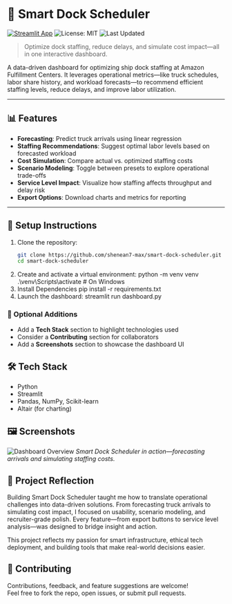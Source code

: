 # 🚢 Smart Dock Scheduler
[![Streamlit App](https://img.shields.io/badge/Live%20Demo-Streamlit-blue?logo=streamlit)](https://smart-dock-scheduler-5flpfuzsx7smkteaixb5dw.streamlit.app/)
![License: MIT](https://img.shields.io/badge/License-MIT-yellow.svg)
![Last Updated](https://img.shields.io/github/last-commit/shenean7-max/smart-dock-scheduler)

> Optimize dock staffing, reduce delays, and simulate cost impact—all in one interactive dashboard.

A data-driven dashboard for optimizing ship dock staffing at Amazon Fulfillment Centers. It leverages operational metrics—like truck schedules, labor share history, and workload forecasts—to recommend efficient staffing levels, reduce delays, and improve labor utilization.

---

## 📊 Features

- **Forecasting**: Predict truck arrivals using linear regression
- **Staffing Recommendations**: Suggest optimal labor levels based on forecasted workload
- **Cost Simulation**: Compare actual vs. optimized staffing costs
- **Scenario Modeling**: Toggle between presets to explore operational trade-offs
- **Service Level Impact**: Visualize how staffing affects throughput and delay risk
- **Export Options**: Download charts and metrics for reporting

---

## 🚀 Setup Instructions

1. Clone the repository:
   ```bash
   git clone https://github.com/shenean7-max/smart-dock-scheduler.git
   cd smart-dock-scheduler
2. Create and activate a virtual environment:
   python -m venv venv
   .\venv\Scripts\activate  # On Windows
3. Install Dependencies
   pip install -r requirements.txt
4. Launch the dashboard:
   streamlit run dashboard.py

### 🧠 Optional Additions

- Add a **Tech Stack** section to highlight technologies used
- Consider a **Contributing** section for collaborators
- Add a **Screenshots** section to showcase the dashboard UI

## 🛠️ Tech Stack
- Python
- Streamlit
- Pandas, NumPy, Scikit-learn
- Altair (for charting)

## 🖼️ Screenshots

![Dashboard Overview](./assets/dashboard-overview.png)
*Smart Dock Scheduler in action—forecasting arrivals and simulating staffing costs.*

## 🧭 Project Reflection

Building Smart Dock Scheduler taught me how to translate operational challenges into data-driven solutions. From forecasting truck arrivals to simulating cost impact, I focused on usability, scenario modeling, and recruiter-grade polish. Every feature—from export buttons to service level analysis—was designed to bridge insight and action.

This project reflects my passion for smart infrastructure, ethical tech deployment, and building tools that make real-world decisions easier.

## 🤝 Contributing

Contributions, feedback, and feature suggestions are welcome!  
Feel free to fork the repo, open issues, or submit pull requests.

